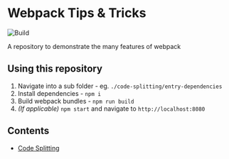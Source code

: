 # Webpack Tips & Tricks

![Build](https://github.com/UsainBloot/webpack-tips-and-tricks/workflows/CI/badge.svg?branch=master&event=push)

A repository to demonstrate the many features of webpack

## Using this repository

1. Navigate into a sub folder - eg. `./code-splitting/entry-dependencies`
2. Install dependencies - `npm i`
3. Build webpack bundles - `npm run build`
4. _(If applicable)_ `npm start` and navigate to `http://localhost:8080`

## Contents

- [Code Splitting](./code-splitting)
